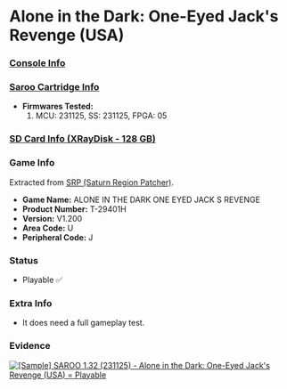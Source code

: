 # Alone in the Dark: One-Eyed Jack's Revenge (USA)

### [Console Info](../../../../Info/Consoles/VA13/README.md)

### [Saroo Cartridge Info](../../../../Info/Cartridges/RetroGameParadiseStore/1.32F/README.md)

- <b>Firmwares Tested:</b>
  1. MCU: 231125, SS: 231125, FPGA: 05

### [SD Card Info (XRayDisk - 128 GB)](../../../../Info/SdCards/XRayDisk/128GB/README.md)

### Game Info

Extracted from [SRP (Saturn Region Patcher)](https://segaxtreme.net/resources/saturn-region-patcher.81/download).

- <b>Game Name:</b> ALONE IN THE DARK ONE EYED JACK S REVENGE
- <b>Product Number:</b> T-29401H
- <b>Version:</b> V1.200
- <b>Area Code:</b> U
- <b>Peripheral Code:</b> J

### Status

- Playable :white_check_mark:

### Extra Info

- It does need a full gameplay test.

### Evidence

[![[Sample] SAROO 1.32 (231125) - Alone in the Dark: One-Eyed Jack's Revenge (USA) = Playable](https://img.youtube.com/vi/PzEeAcYo_84/0.jpg)](https://www.youtube.com/watch?v=PzEeAcYo_84)
